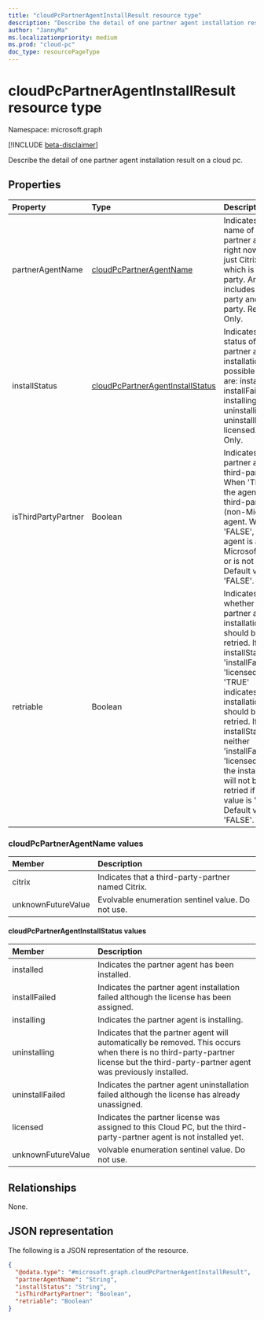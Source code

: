 ```yaml
---
title: "cloudPcPartnerAgentInstallResult resource type"
description: "Describe the detail of one partner agent installation result on a cloud pc."
author: "JannyMa"
ms.localizationpriority: medium
ms.prod: "cloud-pc"
doc_type: resourcePageType
---
```


# cloudPcPartnerAgentInstallResult resource type

Namespace: microsoft.graph

[!INCLUDE [beta-disclaimer](../../includes/beta-disclaimer.md)]

Describe the detail of one partner agent installation result on a cloud pc.

## Properties

|Property|Type|Description|
|:---|:---|:---|
|partnerAgentName|[cloudPcPartnerAgentName](#cloudpcpartneragentname-values)|Indicates the name of a partner agent, right now it's just Citrix, which is third-party. And it includes first-party and third-party. Read-Only.|
|installStatus|[cloudPcPartnerAgentInstallStatus](#cloudpcpartneragentinstallstatus-values)|Indicates the status of a partner agent installation, possible value are: installed, installFailed, installing, uninstalling, uninstallFailed, licensed. Read-Only.|
|isThirdPartyPartner|Boolean|Indicates if the partner agent is third-party. When 'TRUE', the agent is a third-party (non-Microsoft) agent.  When 'FALSE', the agent is a Microsoft agent or is not known.  Default value is 'FALSE'.|
|retriable|Boolean|Indicates whether the partner agent installation should be retried. If the installStatus is 'installFailed' or 'licensed' then 'TRUE' indicates the installation should be retried.  If the installStatus is neither 'installFailed'nor 'licensed' then the installation will not be retried if the value is 'FALSE'. Default value is 'FALSE'.|

### cloudPcPartnerAgentName values

|Member|Description|
|:---|:---|
|citrix|Indicates that a third-party-partner named Citrix.|
|unknownFutureValue|Evolvable enumeration sentinel value. Do not use.|

#### cloudPcPartnerAgentInstallStatus values

|Member|Description|
|:---|:---|
|installed|Indicates the partner agent has been installed.|
|installFailed|Indicates the partner agent installation failed although the license has been assigned.|
|installing|Indicates the partner agent is installing.|
|uninstalling|Indicates that the partner agent will automatically be removed.  This occurs when there is no third-party-partner license but the third-party-partner agent was previously installed.|
|uninstallFailed|Indicates the partner agent uninstallation failed although the license has already unassigned.|
|licensed|Indicates the partner license was assigned to this Cloud PC, but the third-party-partner agent is not installed yet.|
|unknownFutureValue|volvable enumeration sentinel value. Do not use.|

## Relationships

None.

## JSON representation

The following is a JSON representation of the resource.
<!-- {
  "blockType": "resource",
  "@odata.type": "microsoft.graph.cloudPcPartnerAgentInstallResult"
}
-->

``` json
{
  "@odata.type": "#microsoft.graph.cloudPcPartnerAgentInstallResult",
  "partnerAgentName": "String",
  "installStatus": "String",
  "isThirdPartyPartner": "Boolean",
  "retriable": "Boolean"
}
```
